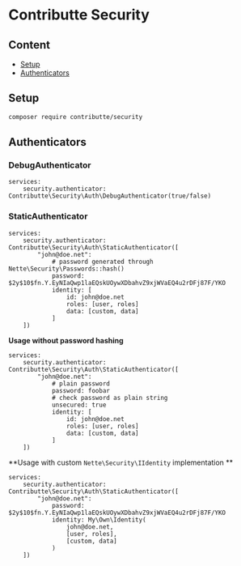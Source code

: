 # Contributte Security

## Content

- [Setup](#setup)
- [Authenticators](#authenticators)

## Setup

```bash
composer require contributte/security
```

## Authenticators

### DebugAuthenticator

```neon
services:
	security.authenticator: Contributte\Security\Auth\DebugAuthenticator(true/false)
```

### StaticAuthenticator

```neon
services:
	security.authenticator: Contributte\Security\Auth\StaticAuthenticator([
		"john@doe.net":
			# password generated through Nette\Security\Passwords::hash()
			password: $2y$10$fn.Y.EyNIaQwp1laEQskUOywXDbahvZ9xjWVaEQ4u2rDFj87F/YKO
			identity: [
				id: john@doe.net
				roles: [user, roles]
				data: [custom, data]
			]
	])
```

**Usage without password hashing**

```neon
services:
	security.authenticator: Contributte\Security\Auth\StaticAuthenticator([
		"john@doe.net":
			# plain password
			password: foobar
			# check password as plain string
			unsecured: true
			identity: [
				id: john@doe.net
				roles: [user, roles]
				data: [custom, data]
			]
	])
```

**Usage with custom `Nette\Security\IIdentity` implementation **

```neon
services:
	security.authenticator: Contributte\Security\Auth\StaticAuthenticator([
		"john@doe.net":
			password: $2y$10$fn.Y.EyNIaQwp1laEQskUOywXDbahvZ9xjWVaEQ4u2rDFj87F/YKO
			identity: My\Own\Identity(
				john@doe.net,
				[user, roles],
				[custom, data]
			)
	])
```
